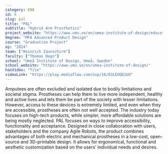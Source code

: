 ```yaml
---
category: ENA
id: 8
slug: pal
title: "PAL"
subtitle: "Hybrid Arm Prosthetics"
project_website: "https://www.umu.se/en/umea-institute-of-design/education/student-work/masters-programme-in-advanced-product-design/2024/heinrich-zaunschirm/"
degree: "MFA Advanced Product Design"
course: "Graduation Project"
ay: "2024"
team: ["Heinrich Zaunschirm"]
faculty: ["Thomas Degn"]
school: "Umeå Institute of Design, Umeå, Sweden"
school_website: "https://www.umu.se/en/umea-institute-of-design/"
hasVideo: "file"
videoLink: "https://play.mediaflow.com/ovp/16/83LEUQ61UO"
---
```


Amputees are often excluded and isolated due to bodily limitations and societal stigma. Prostheses can help them to live more independent, healthy and active lives and lets them be part of the society with lesser limitations. However, access to these devices is extremely limited, and even when they are accessible, prostheses are often not well accepted. The industry today focuses on high-tech products, while simpler, more affordable solutions are being mostly neglected. PAL focuses on ways to improve accessibility, functionality and acceptance. Designed in close collaboration with users, stakeholders and the company Agile Robots, the product combines advantages of both electric and mechanical prostheses in a low-cost, open-source and 3D-printable design. It allows for ergonomical, functional and aesthetic customization based on the users’ individual needs and desires. 
